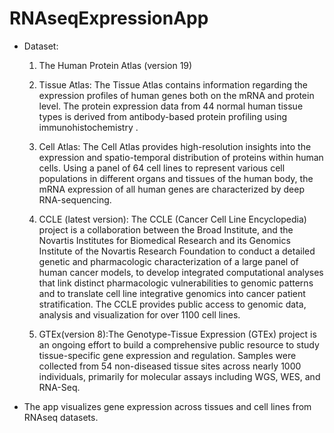 # RNAseqExpressionApp

* Dataset:
  1. The Human Protein Atlas (version 19) 
    1. Tissue Atlas: The Tissue Atlas contains information regarding the expression profiles of human genes both on the mRNA and protein level. The protein expression data from 44 normal human tissue types is derived from antibody-based protein profiling using immunohistochemistry .
    2. Cell Atlas: The Cell Atlas provides high-resolution insights into the expression and spatio-temporal distribution of proteins within human cells. Using a panel of 64 cell lines to represent various cell populations in different organs and tissues of the human body, the mRNA expression of all human genes are characterized by deep RNA-sequencing.
  2.  CCLE (latest version): The CCLE (Cancer Cell Line Encyclopedia) project is a collaboration between the Broad Institute, and the Novartis Institutes for Biomedical Research and its Genomics Institute of the Novartis Research Foundation to conduct a detailed genetic and pharmacologic characterization of a large panel of human cancer models, to develop integrated computational analyses that link distinct pharmacologic vulnerabilities to genomic patterns and to translate cell line integrative genomics into cancer patient stratification. The CCLE provides public access to genomic data, analysis and visualization for over 1100 cell lines.
  
  3.  GTEx(version 8):The Genotype-Tissue Expression (GTEx) project is an ongoing effort to build a comprehensive public resource to study tissue-specific gene expression and regulation. Samples were collected from 54 non-diseased tissue sites across nearly 1000 individuals, primarily for molecular assays including WGS, WES, and RNA-Seq.
 
* The app visualizes gene expression across tissues and cell lines from RNAseq datasets.

